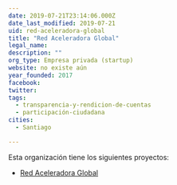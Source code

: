 ```yaml
---
date: 2019-07-21T23:14:06.000Z
date_last_modified: 2019-07-21
uid: red-aceleradora-global
title: "Red Aceleradora Global"
legal_name: 
description: ""
org_type: Empresa privada (startup)
website: no existe aún
year_founded: 2017
facebook: 
twitter: 
tags:
  - transparencia-y-rendicion-de-cuentas
  - participación-ciudadana
cities: 
  - Santiago

---
```


Esta organización tiene los siguientes proyectos:

- [Red Aceleradora Global](/i/red-aceleradora-global.html)
